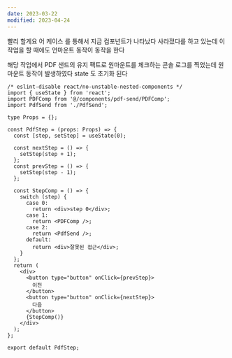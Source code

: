 ```yaml
---
date: 2023-03-22
modified: 2023-04-24
---
```


빨리 할게요 어 케이스 를 통해서 지금 컴포넌트가 나타났다 사라졌다를 하고 있는데
이 작업을 할 때에도 언마운트 동작이 동작을 한다

해당 작업에서 PDF 샌드의 유지 팩트로 원마운트를 체크하는 콘솔 로그를 찍었는데 원마운트 동작이 발생하였다
state 도 초기화 된다

```tsx
/* eslint-disable react/no-unstable-nested-components */
import { useState } from 'react';
import PDFComp from '@/components/pdf-send/PDFComp';
import PdfSend from './PdfSend';

type Props = {};

const PdfStep = (props: Props) => {
  const [step, setStep] = useState(0);

  const nextStep = () => {
    setStep(step + 1);
  };
  const prevStep = () => {
    setStep(step - 1);
  };

  const StepComp = () => {
    switch (step) {
      case 0:
        return <div>step 0</div>;
      case 1:
        return <PDFComp />;
      case 2:
        return <PdfSend />;
      default:
        return <div>잘못된 접근</div>;
    }
  };
  return (
    <div>
      <button type="button" onClick={prevStep}>
        이전
      </button>
      <button type="button" onClick={nextStep}>
        다음
      </button>
      {StepComp()}
    </div>
  );
};

export default PdfStep;
```
